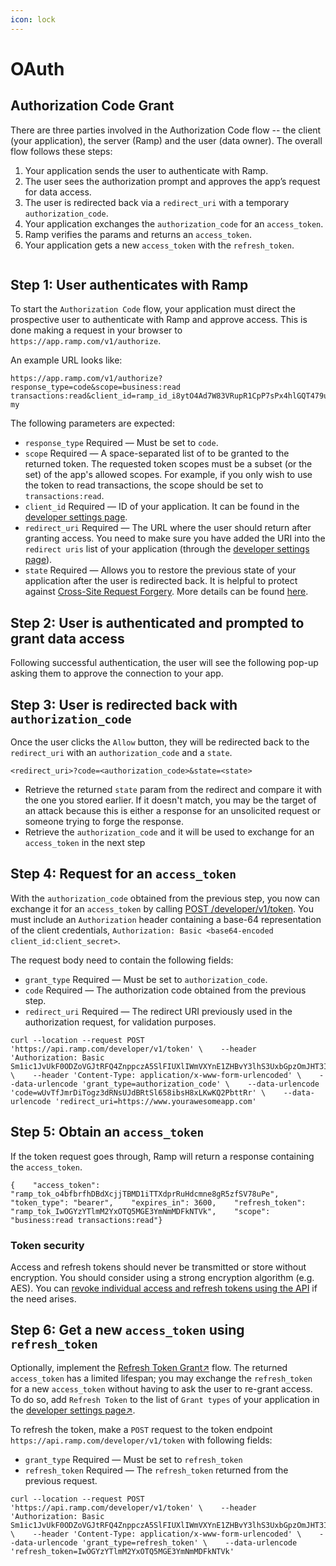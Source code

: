 ```yaml
---
icon: lock
---
```


# OAuth

## Authorization Code Grant

There are three parties involved in the Authorization Code flow -- the client (your application), the server (Ramp) and the user (data owner). The overall flow follows these steps:

1. Your application sends the user to authenticate with Ramp.
2. The user sees the authorization prompt and approves the app’s request for data access.
3. The user is redirected back via a `redirect_uri` with a temporary `authorization_code`.
4. Your application exchanges the `authorization_code` for an `access_token`.
5. Ramp verifies the params and returns an `access_token`.
6. Your application gets a new `access_token` with the `refresh_token`.

<figure><img src="https://docs.ramp.com/assets/oauth_diagram-Cv7n-U3P.png" alt=""><figcaption></figcaption></figure>

## Step 1: User authenticates with Ramp

To start the `Authorization Code` flow, your application must direct the prospective user to authenticate with Ramp and approve access. This is done making a request in your browser to `https://app.ramp.com/v1/authorize`.

An example URL looks like:

```
https://app.ramp.com/v1/authorize?response_type=code&scope=business:read transactions:read&client_id=ramp_id_i8ytO4Ad7W83VRupR1CpP7sPx4hlGQT479uj0xJof&redirect_uri=https://awesomeapp.io/callback&state=meHH_yy2irpl8UYAvv-my
```

The following parameters are expected:

* `response_type` Required — Must be set to `code`.
* `scope` Required — A space-separated list of to be granted to the returned token. The requested token scopes must be a subset (or the set) of the app's allowed scopes. For example, if you only wish to use the token to read transactions, the scope should be set to `transactions:read`.
* `client_id` Required — ID of your application. It can be found in the [developer settings page](https://app.ramp.com/settings/ramp-developer).
* `redirect_uri` Required — The URL where the user should return after granting access. You need to make sure you have added the URI into the `redirect uris` list of your application (through the [developer settings page](https://app.ramp.com/settings/ramp-developer)).
* `state` Required — Allows you to restore the previous state of your application after the user is redirected back. It is helpful to protect against [Cross-Site Request Forgery](https://datatracker.ietf.org/doc/html/rfc6749#section-10.12). More details can be found [here](https://auth0.com/docs/secure/attack-protection/state-parameters).

## Step 2: User is authenticated and prompted to grant data access

Following successful authentication, the user will see the following pop-up asking them to approve the connection to your app.

## Step 3: User is redirected back with `authorization_code`

Once the user clicks the `Allow` button, they will be redirected back to the `redirect_uri` with an `authorization_code` and a `state`.

```
<redirect_uri>?code=<authorization_code>&state=<state>
```

* Retrieve the returned `state` param from the redirect and compare it with the one you stored earlier. If it doesn't match, you may be the target of an attack because this is either a response for an unsolicited request or someone trying to forge the response.
* Retrieve the `authorization_code` and it will be used to exchange for an `access_token` in the next step

## Step 4: Request for an `access_token`

With the `authorization_code` obtained from the previous step, you now can exchange it for an `access_token` by calling [POST /developer/v1/token](https://docs.ramp.com/developer-api/v1/api/authorization). You must include an `Authorization` header containing a base-64 representation of the client credentials, `Authorization: Basic <base64-encoded client_id:client_secret>`.

The request body need to contain the following fields:

* `grant_type` Required — Must be set to `authorization_code`.
* `code` Required — The authorization code obtained from the previous step.
* `redirect_uri` Required — The redirect URI previously used in the authorization request, for validation purposes.

```
curl --location --request POST 'https://api.ramp.com/developer/v1/token' \    --header 'Authorization: Basic Sm1ic1JvUkF0ODZoVGJtRFQ4ZnppczA5SlFIUXlIWmVXYnE1ZHBvY3lhS3UxbGpzOmJHT3I1aGxraGVOVTcxZWpsTEtwalVabDVHc1lhc1F3NE91ZnFWaTdCM1p2UXlkNA==' \    --header 'Content-Type: application/x-www-form-urlencoded' \    --data-urlencode 'grant_type=authorization_code' \    --data-urlencode 'code=wUvTfJmrDiTogz3dRNsUJdBRtSl658ibsH8xLKwKQ2PbttRr' \    --data-urlencode 'redirect_uri=https://www.yourawesomeapp.com'  
```

## Step 5: Obtain an `access_token`

If the token request goes through, Ramp will return a response containing the `access_token`.

```
{    "access_token": "ramp_tok_o4bfbrfhDBdXcjjTBMD1iTTXdprRuHdcmne8gR5zfSV78uPe",    "token_type": "bearer",    "expires_in": 3600,    "refresh_token": "ramp_tok_IwOGYzYTlmM2YxOTQ5MGE3YmNmMDFkNTVk",    "scope": "business:read transactions:read"}
```

### Token security <a href="#r68l" id="r68l"></a>

Access and refresh tokens should never be transmitted or store without encryption. You should consider using a strong encryption algorithm (e.g. AES). You can [revoke individual access and refresh tokens using the API](https://docs.ramp.com/developer-api/v1/api/authorization#post-developer-v1-token-revoke) if the need arises.

## Step 6: Get a new `access_token` using `refresh_token`

Optionally, implement the [Refresh Token Grant↗](https://datatracker.ietf.org/doc/html/rfc6749#section-6) flow. The returned `access_token` has a limited lifespan; you may exchange the `refresh_token` for a new `access_token` without having to ask the user to re-grant access. To do so, add `Refresh Token` to the list of `Grant types` of your application in the [developer settings page↗](https://app.ramp.com/settings/ramp-developer).

To refresh the token, make a `POST` request to the token endpoint `https://api.ramp.com/developer/v1/token` with following fields:

* `grant_type` Required — Must be set to `refresh_token`
* `refresh_token` Required — The `refresh_token` returned from the previous request.

```
curl --location --request POST 'https://api.ramp.com/developer/v1/token' \    --header 'Authorization: Basic Sm1ic1JvUkF0ODZoVGJtRFQ4ZnppczA5SlFIUXlIWmVXYnE1ZHBvY3lhS3UxbGpzOmJHT3I1aGxraGVOVTcxZWpsTEtwalVabDVHc1lhc1F3NE91ZnFWaTdCM1p2UXlkNA==' \    --header 'Content-Type: application/x-www-form-urlencoded' \    --data-urlencode 'grant_type=refresh_token' \    --data-urlencode 'refresh_token=IwOGYzYTlmM2YxOTQ5MGE3YmNmMDFkNTVk' 

```
